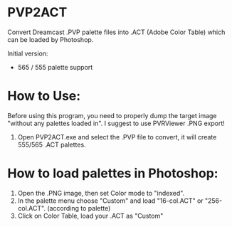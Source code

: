 # PVP2ACT

Convert Dreamcast .PVP palette files into .ACT (Adobe Color Table) which can be loaded by Photoshop.

Initial version:
- 565 / 555 palette support


# How to Use:

Before using this program, you need to properly dump the target image "without any palettes loaded in". I suggest to use PVRViewer .PNG export!

1) Open PVP2ACT.exe and select the .PVP file to convert, it will create 555/565 .ACT palettes.


# How to load palettes in Photoshop:

1) Open the .PNG image, then set Color mode to "indexed".
2) In the palette menu choose "Custom" and load "16-col.ACT" or "256-col.ACT". (according to palette)
3) Click on Color Table, load your .ACT as "Custom"

